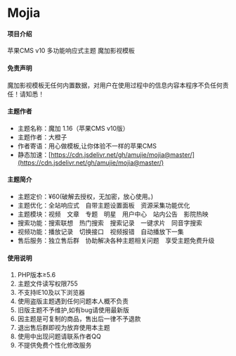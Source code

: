 # Mojia

#### 项目介绍
苹果CMS v10 多功能响应式主题 魔加影视模板

#### 免责声明
魔加影视模板无任何内置数据，对用户在使用过程中的信息内容本程序不负任何责任！请知悉！

#### 主题作者
- 主题名称：魔加 1.16（苹果CMS v10版）
- 主题作者：大橙子
- 作者寄语：用心做模板,让你体验不一样的苹果CMS
- 静态加速：[https://cdn.jsdelivr.net/gh/amujie/mojia@master/](https://cdn.jsdelivr.net/gh/amujie/mojia@master/)

#### 主题简介
- 主题定价：¥60(破解去授权，无加密，放心使用。)
- 主题优化：全站响应式　自带主题设置面板　资源采集功能优化
- 主题模块：视频　文章　专题　明星　用户中心　站内公告　影院热映
- 搜索功能：搜索联想　热门搜索　搜索记录　一键求片　同音字搜索
- 视频功能：播放记录　切换接口　视频报错　自动播放下一集
- 售后服务：独立售后群　协助解决各种主题相关问题　享受主题免费升级

#### 使用说明
1. PHP版本≥5.6
2. 主题文件读写权限755
3. 不支持IE10及以下浏览器
4. 使用盗版主题遇到任何问题本人概不负责
5. 旧版主题不予维护,如有bug请使用最新版
6. 因主题是可复制的商品，售出后一律不予退款
7. 退出售后群即视为放弃使用本主题
8. 使用中出现问题请联系作者QQ
9. 不提供免费个性化修改服务
